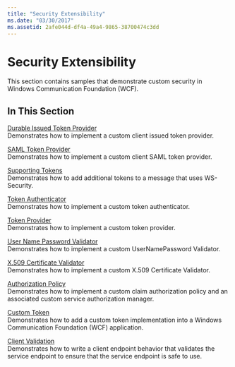 ```yaml
---
title: "Security Extensibility"
ms.date: "03/30/2017"
ms.assetid: 2afe044d-df4a-49a4-9865-38700474c3dd
---
```

# Security Extensibility
This section contains samples that demonstrate custom security in Windows Communication Foundation (WCF).  
  
## In This Section  
 [Durable Issued Token Provider](durable-issued-token-provider.md)  
 Demonstrates how to implement a custom client issued token provider.  
  
 [SAML Token Provider](saml-token-provider.md)  
 Demonstrates how to implement a custom client SAML token provider.  
  
 [Supporting Tokens](supporting-tokens.md)  
 Demonstrates how to add additional tokens to a message that uses WS-Security.  
  
 [Token Authenticator](token-authenticator.md)  
 Demonstrates how to implement a custom token authenticator.  
  
 [Token Provider](token-provider.md)  
 Demonstrates how to implement a custom token provider.  
  
 [User Name Password Validator](user-name-password-validator.md)  
 Demonstrates how to implement a custom UserNamePassword Validator.  
  
 [X.509 Certificate Validator](x-509-certificate-validator.md)  
 Demonstrates how to implement a custom X.509 Certificate Validator.  
  
 [Authorization Policy](authorization-policy.md)  
 Demonstrates how to implement a custom claim authorization policy and an associated custom service authorization manager.  
  
 [Custom Token](custom-token.md)  
 Demonstrates how to add a custom token implementation into a Windows Communication Foundation (WCF) application.  
  
 [Client Validation](client-validation.md)  
 Demonstrates how to write a client endpoint behavior that validates the service endpoint to ensure that the service endpoint is safe to use.

